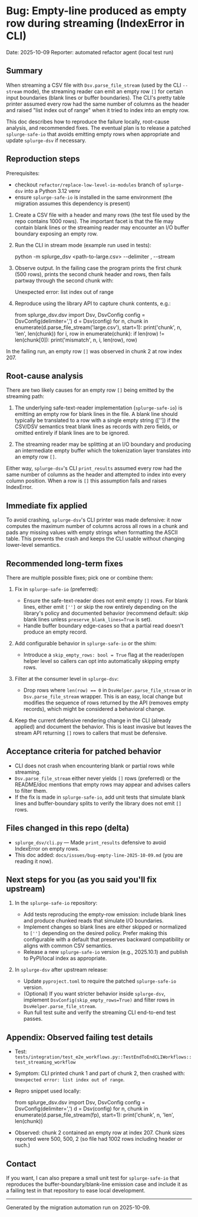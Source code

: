 # Bug: Empty-line produced as empty row during streaming (IndexError in CLI)

Date: 2025-10-09
Reporter: automated refactor agent (local test run)

Summary
-------
When streaming a CSV file with `Dsv.parse_file_stream` (used by the CLI `--stream` mode), the streaming reader can emit an empty row `[]` for certain input boundaries (blank lines or buffer boundaries). The CLI's pretty table printer assumed every row had the same number of columns as the header and raised "list index out of range" when it tried to index into an empty row.

This doc describes how to reproduce the failure locally, root-cause analysis, and recommended fixes. The eventual plan is to release a patched `splurge-safe-io` that avoids emitting empty rows when appropriate and update `splurge-dsv` if necessary.

Reproduction steps
------------------
Prerequisites:
- checkout `refactor/replace-low-level-io-modules` branch of `splurge-dsv` into a Python 3.12 venv
- ensure `splurge-safe-io` is installed in the same environment (the migration assumes this dependency is present)

1. Create a CSV file with a header and many rows (the test file used by the repo contains 1000 rows). The important facet is that the file may contain blank lines or the streaming reader may encounter an I/O buffer boundary exposing an empty row.

2. Run the CLI in stream mode (example run used in tests):

   python -m splurge_dsv <path-to-large.csv> --delimiter , --stream

3. Observe output. In the failing case the program prints the first chunk (500 rows), prints the second chunk header and rows, then fails partway through the second chunk with:

   Unexpected error: list index out of range

4. Reproduce using the library API to capture chunk contents, e.g.:

   from splurge_dsv.dsv import Dsv, DsvConfig
   config = DsvConfig(delimiter=',')
   d = Dsv(config)
   for n, chunk in enumerate(d.parse_file_stream('large.csv'), start=1):
       print('chunk', n, 'len', len(chunk))
       for i, row in enumerate(chunk):
           if len(row) != len(chunk[0]):
               print('mismatch', n, i, len(row), row)

In the failing run, an empty row `[]` was observed in chunk 2 at row index 207.

Root-cause analysis
-------------------
There are two likely causes for an empty row `[]` being emitted by the streaming path:

1. The underlying safe-text-reader implementation (`splurge-safe-io`) is emitting an empty row for blank lines in the file. A blank line should typically be translated to a row with a single empty string (['']) if the CSV/DSV semantics treat blank lines as records with zero fields, or omitted entirely if blank lines are to be ignored.

2. The streaming reader may be splitting at an I/O boundary and producing an intermediate empty buffer which the tokenization layer translates into an empty row `[]`.

Either way, `splurge-dsv`'s CLI `print_results` assumed every row had the same number of columns as the header and attempted to index into every column position. When a row is `[]` this assumption fails and raises IndexError.

Immediate fix applied
---------------------
To avoid crashing, `splurge-dsv`'s CLI printer was made defensive: it now computes the maximum number of columns across all rows in a chunk and pads any missing values with empty strings when formatting the ASCII table. This prevents the crash and keeps the CLI usable without changing lower-level semantics.

Recommended long-term fixes
---------------------------
There are multiple possible fixes; pick one or combine them:

1. Fix in `splurge-safe-io` (preferred):
   - Ensure the safe-text-reader does not emit empty `[]` rows. For blank lines, either emit `['']` or skip the row entirely depending on the library's policy and documented behavior (recommend default: skip blank lines unless `preserve_blank_lines=True` is set).
   - Handle buffer boundary edge-cases so that a partial read doesn't produce an empty record.

2. Add configurable behavior in `splurge-safe-io` or the shim:
   - Introduce a `skip_empty_rows: bool = True` flag at the reader/open helper level so callers can opt into automatically skipping empty rows.

3. Filter at the consumer level in `splurge-dsv`:
   - Drop rows where `len(row) == 0` in `DsvHelper.parse_file_stream` or in `Dsv.parse_file_stream` wrapper. This is an easy, local change but modifies the sequence of rows returned by the API (removes empty records), which might be considered a behavioral change.

4. Keep the current defensive rendering change in the CLI (already applied) and document the behavior. This is least invasive but leaves the stream API returning `[]` rows to callers that must be defensive.

Acceptance criteria for patched behavior
---------------------------------------
- CLI does not crash when encountering blank or partial rows while streaming.
- `Dsv.parse_file_stream` either never yields `[]` rows (preferred) or the README/doc mentions that empty rows may appear and advises callers to filter them.
- If the fix is made in `splurge-safe-io`, add unit tests that simulate blank lines and buffer-boundary splits to verify the library does not emit `[]` rows.

Files changed in this repo (delta)
----------------------------------
- `splurge_dsv/cli.py` — Made `print_results` defensive to avoid IndexError on empty rows.
- This doc added: `docs/issues/bug-empty-line-2025-10-09.md` (you are reading it now).

Next steps for you (as you said you'll fix upstream)
---------------------------------------------------
1. In the `splurge-safe-io` repository:
   - Add tests reproducing the empty-row emission: include blank lines and produce chunked reads that simulate I/O boundaries.
   - Implement changes so blank lines are either skipped or normalized to `['']` depending on the desired policy. Prefer making this configurable with a default that preserves backward compatibility or aligns with common CSV semantics.
   - Release a new `splurge-safe-io` version (e.g., 2025.10.1) and publish to PyPI/local index as appropriate.

2. In `splurge-dsv` after upstream release:
   - Update `pyproject.toml` to require the patched `splurge-safe-io` version.
   - (Optional) If you want stricter behavior inside `splurge-dsv`, implement `DsvConfig(skip_empty_rows=True)` and filter rows in `DsvHelper.parse_file_stream`.
   - Run full test suite and verify the streaming CLI end-to-end test passes.

Appendix: Observed failing test details
--------------------------------------
- Test: `tests/integration/test_e2e_workflows.py::TestEndToEndCLIWorkflows::test_streaming_workflow`
- Symptom: CLI printed chunk 1 and part of chunk 2, then crashed with: `Unexpected error: list index out of range`.
- Repro snippet used locally:

  from splurge_dsv.dsv import Dsv, DsvConfig
  config = DsvConfig(delimiter=',')
  d = Dsv(config)
  for n, chunk in enumerate(d.parse_file_stream(fp), start=1):
      print('chunk', n, 'len', len(chunk))

- Observed: chunk 2 contained an empty row at index 207. Chunk sizes reported were 500, 500, 2 (so file had 1002 rows including header or such.)

Contact
-------
If you want, I can also prepare a small unit test for `splurge-safe-io` that reproduces the buffer-boundary/blank-line emission case and include it as a failing test in that repository to ease local development.


---
Generated by the migration automation run on 2025-10-09.